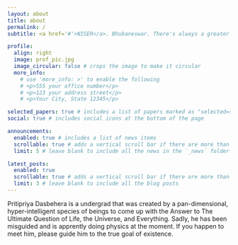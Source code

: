 ```yaml
---
layout: about
title: about
permalink: /
subtitle: <a href='#'>NISER</a>. Bhubaneswar. There's always a greater depth

profile:
  align: right
  image: prof_pic.jpg
  image_circular: false # crops the image to make it circular
  more_info: 
    # use 'more_info: >' to enable the following
    # <p>555 your office number</p>
    # <p>123 your address street</p>
    # <p>Your City, State 12345</p>

selected_papers: true # includes a list of papers marked as "selected={true}"
social: true # includes social icons at the bottom of the page

announcements:
  enabled: true # includes a list of news items
  scrollable: true # adds a vertical scroll bar if there are more than 3 news items
  limit: 5 # leave blank to include all the news in the `_news` folder

latest_posts:
  enabled: true
  scrollable: true # adds a vertical scroll bar if there are more than 3 new posts items
  limit: 3 # leave blank to include all the blog posts
---
```


Pritipriya Dasbehera is a undergrad that was created by a pan-dimensional, hyper-intelligent species of beings to come up with the Answer to The Ultimate Question of Life, the Universe, and Everything. Sadly, he has been misguided and is apprently doing physics at the moment. If you happen to meet him, please guide him to the true goal of existence.
